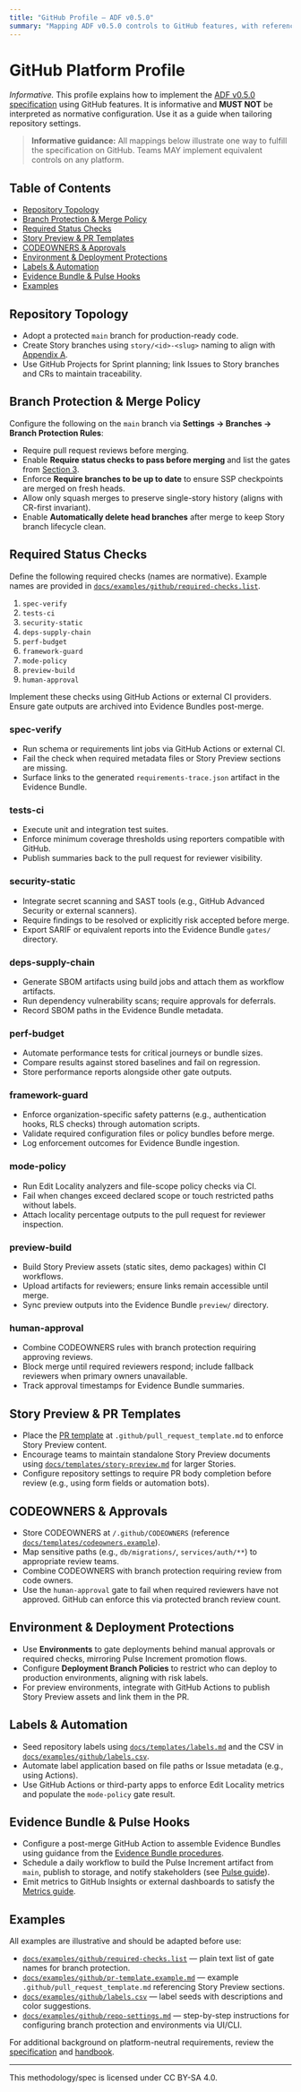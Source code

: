 ```yaml
---
title: "GitHub Profile — ADF v0.5.0"
summary: "Mapping ADF v0.5.0 controls to GitHub features, with references to examples and templates."
---
```


# GitHub Platform Profile

_Informative._ This profile explains how to implement the [ADF v0.5.0 specification](../specs/adf-spec-v0.5.0.md) using GitHub features. It is informative and **MUST NOT** be interpreted as normative configuration. Use it as a guide when tailoring repository settings.

> **Informative guidance:** All mappings below illustrate one way to fulfill the specification on GitHub. Teams MAY implement equivalent controls on any platform.

## Table of Contents
- [Repository Topology](#repository-topology)
- [Branch Protection & Merge Policy](#branch-protection--merge-policy)
- [Required Status Checks](#required-status-checks)
- [Story Preview & PR Templates](#story-preview--pr-templates)
- [CODEOWNERS & Approvals](#codeowners--approvals)
- [Environment & Deployment Protections](#environment--deployment-protections)
- [Labels & Automation](#labels--automation)
- [Evidence Bundle & Pulse Hooks](#evidence-bundle--pulse-hooks)
- [Examples](#examples)

## Repository Topology

- Adopt a protected `main` branch for production-ready code.
- Create Story branches using `story/<id>-<slug>` naming to align with [Appendix A](../specs/adf-spec-v0.5.0.md#appendix-a-naming-and-labels).
- Use GitHub Projects for Sprint planning; link Issues to Story branches and CRs to maintain traceability.

## Branch Protection & Merge Policy

Configure the following on the `main` branch via **Settings → Branches → Branch Protection Rules**:

- Require pull request reviews before merging.
- Enable **Require status checks to pass before merging** and list the gates from [Section 3](../specs/adf-spec-v0.5.0.md#3-change-request-gates).
- Enforce **Require branches to be up to date** to ensure SSP checkpoints are merged on fresh heads.
- Allow only squash merges to preserve single-story history (aligns with CR-first invariant).
- Enable **Automatically delete head branches** after merge to keep Story branch lifecycle clean.

## Required Status Checks

Define the following required checks (names are normative). Example names are provided in [`docs/examples/github/required-checks.list`](../examples/github/required-checks.list).

1. `spec-verify`
2. `tests-ci`
3. `security-static`
4. `deps-supply-chain`
5. `perf-budget`
6. `framework-guard`
7. `mode-policy`
8. `preview-build`
9. `human-approval`

Implement these checks using GitHub Actions or external CI providers. Ensure gate outputs are archived into Evidence Bundles post-merge.

### spec-verify

- Run schema or requirements lint jobs via GitHub Actions or external CI.
- Fail the check when required metadata files or Story Preview sections are missing.
- Surface links to the generated `requirements-trace.json` artifact in the Evidence Bundle.

### tests-ci

- Execute unit and integration test suites.
- Enforce minimum coverage thresholds using reporters compatible with GitHub.
- Publish summaries back to the pull request for reviewer visibility.

### security-static

- Integrate secret scanning and SAST tools (e.g., GitHub Advanced Security or external scanners).
- Require findings to be resolved or explicitly risk accepted before merge.
- Export SARIF or equivalent reports into the Evidence Bundle `gates/` directory.

### deps-supply-chain

- Generate SBOM artifacts using build jobs and attach them as workflow artifacts.
- Run dependency vulnerability scans; require approvals for deferrals.
- Record SBOM paths in the Evidence Bundle metadata.

### perf-budget

- Automate performance tests for critical journeys or bundle sizes.
- Compare results against stored baselines and fail on regression.
- Store performance reports alongside other gate outputs.

### framework-guard

- Enforce organization-specific safety patterns (e.g., authentication hooks, RLS checks) through automation scripts.
- Validate required configuration files or policy bundles before merge.
- Log enforcement outcomes for Evidence Bundle ingestion.

### mode-policy

- Run Edit Locality analyzers and file-scope policy checks via CI.
- Fail when changes exceed declared scope or touch restricted paths without labels.
- Attach locality percentage outputs to the pull request for reviewer inspection.

### preview-build

- Build Story Preview assets (static sites, demo packages) within CI workflows.
- Upload artifacts for reviewers; ensure links remain accessible until merge.
- Sync preview outputs into the Evidence Bundle `preview/` directory.

### human-approval

- Combine CODEOWNERS rules with branch protection requiring approving reviews.
- Block merge until required reviewers respond; include fallback reviewers when primary owners unavailable.
- Track approval timestamps for Evidence Bundle summaries.

## Story Preview & PR Templates

- Place the [PR template](../templates/pr-template.md) at `.github/pull_request_template.md` to enforce Story Preview content.
- Encourage teams to maintain standalone Story Preview documents using [`docs/templates/story-preview.md`](../templates/story-preview.md) for larger Stories.
- Configure repository settings to require PR body completion before review (e.g., using form fields or automation bots).

## CODEOWNERS & Approvals

- Store CODEOWNERS at `/.github/CODEOWNERS` (reference [`docs/templates/codeowners.example`](../templates/codeowners.example)).
- Map sensitive paths (e.g., `db/migrations/`, `services/auth/**`) to appropriate review teams.
- Combine CODEOWNERS with branch protection requiring review from code owners.
- Use the `human-approval` gate to fail when required reviewers have not approved. GitHub can enforce this via protected branch review count.

## Environment & Deployment Protections

- Use **Environments** to gate deployments behind manual approvals or required checks, mirroring Pulse Increment promotion flows.
- Configure **Deployment Branch Policies** to restrict who can deploy to production environments, aligning with risk labels.
- For preview environments, integrate with GitHub Actions to publish Story Preview assets and link them in the PR.

## Labels & Automation

- Seed repository labels using [`docs/templates/labels.md`](../templates/labels.md) and the CSV in [`docs/examples/github/labels.csv`](../examples/github/labels.csv).
- Automate label application based on file paths or Issue metadata (e.g., using Actions).
- Use GitHub Actions or third-party apps to enforce Edit Locality metrics and populate the `mode-policy` gate result.

## Evidence Bundle & Pulse Hooks

- Configure a post-merge GitHub Action to assemble Evidence Bundles using guidance from the [Evidence Bundle procedures](../handbook/evidence-bundle.md).
- Schedule a daily workflow to build the Pulse Increment artifact from `main`, publish to storage, and notify stakeholders (see [Pulse guide](../handbook/pulse-increment.md)).
- Emit metrics to GitHub Insights or external dashboards to satisfy the [Metrics guide](../handbook/metrics.md).

## Examples

All examples are illustrative and should be adapted before use:

- [`docs/examples/github/required-checks.list`](../examples/github/required-checks.list) — plain text list of gate names for branch protection.
- [`docs/examples/github/pr-template.example.md`](../examples/github/pr-template.example.md) — example `.github/pull_request_template.md` referencing Story Preview sections.
- [`docs/examples/github/labels.csv`](../examples/github/labels.csv) — label seeds with descriptions and color suggestions.
- [`docs/examples/github/repo-settings.md`](../examples/github/repo-settings.md) — step-by-step instructions for configuring branch protection and environments via UI/CLI.

For additional background on platform-neutral requirements, review the [specification](../specs/adf-spec-v0.5.0.md) and [handbook](../handbook/README.md).

---

This methodology/spec is licensed under CC BY-SA 4.0.
